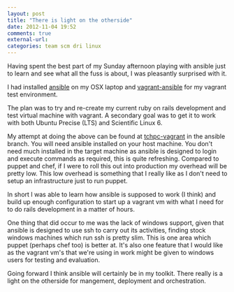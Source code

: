 ```yaml
---
layout: post
title: "There is light on the otherside"
date: 2012-11-04 19:52
comments: true
external-url: 
categories: team scm dri linux
---
```


Having spent the best part of my Sunday afternoon playing with ansible
just to learn and see what all the fuss is about, I was pleasantly
surprised with it.

I had installed [ansible](https://github.com/ansible/ansible) on my OSX
laptop and [vagrant-ansible](https://github.com/ansible/vagrant-ansible)
for my vagrant test environment.

The plan was to try and re-create my current ruby on rails development
and test virtual machine with vagrant. A secondary goal was to get it
to work with both Ubuntu Precise (LTS) and Scientific Linux 6.

My attempt at doing the above can be found at
[tchpc-vagrant](https://github.com/jcftang/tchpc-vagrant/tree/ansible)
in the ansible branch. You will need ansible installed on your host
machine. You don't need much installed in the target machine as ansible
is designed to login and execute commands as required, this is quite
refreshing. Compared to puppet and chef, if I were to roll this out
into production my overhead will be pretty low. This low overhead is
something that I really like as I don't need to setup an infrastructure
just to run puppet.

In short I was able to learn how ansible is supposed to work (I think)
and build up enough configuration to start up a vagrant vm with what I
need for to do rails development in a matter of hours.

One thing that did occur to me was the lack of windows support, given
that ansible is designed to use ssh to carry out its activities, finding
stock windows machines which run ssh is pretty slim. This is one area
which puppet (perhaps chef too) is better at. It's also one feature that
I would like as the vagrant vm's that we're using in work might be given
to windows users for testing and evaluation.

Going forward I think ansible will certainly be in my toolkit. There really is
a light on the otherside for mangement, deployment and orchestration.
